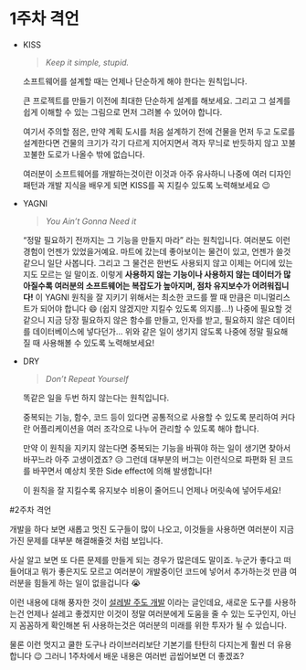 # 1주차 격언

- KISS

  > _Keep it simple, stupid._

  소프트웨어를 설계할 때는 언제나 단순하게 해야 한다는 원칙입니다.

  큰 프로젝트를 만들기 이전에 최대한 단순하게 설계를 해보세요.
  그리고 그 설계를 쉽게 이해할 수 있는 그림으로 먼저 그려볼 수 있어야 합니다.

  여기서 주의할 점은, 만약 계획 도시를 처음 설계하기 전에 건물을 먼저 두고 도로를 설계한다면 건물의 크기가 각기 다르게 지어지면서 격자 무늬로 반듯하지 않고 꼬불꼬불한 도로가 나올수 밖에 없습니다.

  여러분이 소프트웨어를 개발하는것이란 이것과 아주 유사하니 나중에 여러 디자인 패턴과 개발 지식을 배우게 되면 KISS를 꼭 지킬수 있도록 노력해보세요 😉

- YAGNI

  > _You Ain’t Gonna Need it_

  “정말 필요하기 전까지는 그 기능을 만들지 마라” 라는 원칙입니다.
  여러분도 이런 경험이 언젠가 있었을거예요.
  마트에 갔는데 좋아보이는 물건이 있고, 언젠가 쓸것 같으니 일단 사봅니다.
  그리고 그 물건은 한번도 사용되지 않고 이제는 어디에 있는지도 모르는 일 말이죠.
  이렇게 **사용하지 않는 기능이나 사용하지 않는 데이터가 많아질수록 여러분의 소프트웨어는 복잡도가 높아지며, 점차 유지보수가 어려워집니다!**
  이 YAGNI 원칙을 잘 지키기 위해서는 최소한 코드를 짤 때 만큼은 미니멀리스트가 되어야 합니다 😄 (쉽지 않겠지만 지킬수 있도록 의지를...!)
  나중에 필요할 것 같으니 지금 당장 필요하지 않은 함수를 만들고, 인자를 받고, 필요하지 않은 데이터를 데이터베이스에 넣다던가...
  위와 같은 일이 생기지 않도록 나중에 정말 필요해 질 때 사용해볼 수 있도록 노력해보세요!

- DRY

  > _Don’t Repeat Yourself_

  똑같은 일을 두번 하지 않는다는 원칙입니다.

  중복되는 기능, 함수, 코드 등이 있다면 공통적으로 사용할 수 있도록 분리하여 커다란 어플리케이션을 여러 조각으로 나누어 관리할 수 있도록 해야 합니다.

  만약 이 원칙을 지키지 않는다면 중복되는 기능을 바꿔야 하는 일이 생기면 찾아서 바꾸느라 아주 고생이겠죠? 😥
  그런데 대부분의 버그는 이런식으로 파편화 된 코드를 바꾸면서 예상치 못한 Side effect에 의해 발생합니다!

  이 원칙을 잘 지킬수록 유지보수 비용이 줄어드니 언제나 머릿속에 넣어두세요!

#2주차 격언

개발을 하다 보면 새롭고 멋진 도구들이 많이 나오고, 이것들을 사용하면 여러분이 지금 가진 문제를 대부분 해결해줄것 처럼 보입니다.

사실 알고 보면 또 다른 문제를 만들게 되는 경우가 많은데도 말이죠.
누군가 좋다고 떠들어대고 뭐가 좋은지도 모르고 여러분이 개발중이던 코드에 넣어서 추가하는것 만큼 여러분을 힘들게 하는 일이 없을겁니다 😭

이런 내용에 대해 풍자한 것이 [설레발 주도 개발](https://lazygyu.net/blog/hype_driven_development) 이라는 글인데요,
새로운 도구를 사용하는건 언제나 설레고 좋겠지만 이것이 정말 여러분에게 도움을 줄 수 있는 도구인지, 아닌지 꼼꼼하게 확인해본 뒤 사용하는것은 여러분의 미래를 위한 투자가 될 수 있습니다.

물론 이런 멋지고 쿨한 도구나 라이브러리보단 기본기를 탄탄히 다지는게 훨씬 더 유용합니다 😉
그러니 1주차에서 배운 내용은 여러번 곱씹어보면 더 좋겠죠?
